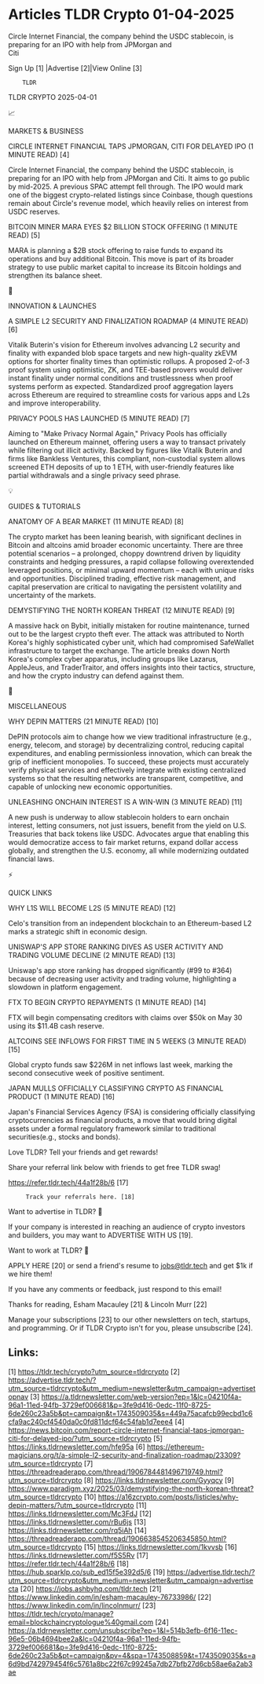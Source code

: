 # Articles TLDR Crypto 01-04-2025

Circle Internet Financial, the company behind the USDC stablecoin, is
preparing for an IPO with help from JPMorgan and
Citi ‌ ‌ ‌ ‌ ‌ ‌ ‌ ‌ ‌ ‌ ‌ ‌ ‌ ‌ ‌ ‌ ‌ ‌ ‌ ‌ ‌ ‌ ‌ ‌ ‌ ‌  ‌ ‌ ‌ ‌ ‌ ‌ ‌ ‌ ‌ ‌ ‌ ‌ ‌ ‌ ‌ ‌ ‌ ‌ ‌ ‌ ‌ ‌ ‌ ‌ ‌ ‌ 


 Sign Up [1] |Advertise [2]|View Online [3] 

		TLDR 

TLDR CRYPTO 2025-04-01

📈 

MARKETS & BUSINESS

 CIRCLE INTERNET FINANCIAL TAPS JPMORGAN, CITI FOR DELAYED IPO (1
MINUTE READ) [4] 

 Circle Internet Financial, the company behind the USDC stablecoin, is
preparing for an IPO with help from JPMorgan and Citi. It aims to go
public by mid-2025. A previous SPAC attempt fell through. The IPO
would mark one of the biggest crypto-related listings since Coinbase,
though questions remain about Circle's revenue model, which heavily
relies on interest from USDC reserves. 

 BITCOIN MINER MARA EYES $2 BILLION STOCK OFFERING (1 MINUTE READ) [5]


 MARA is planning a $2B stock offering to raise funds to expand its
operations and buy additional Bitcoin. This move is part of its
broader strategy to use public market capital to increase its Bitcoin
holdings and strengthen its balance sheet. 

🚀 

INNOVATION & LAUNCHES

 A SIMPLE L2 SECURITY AND FINALIZATION ROADMAP (4 MINUTE READ) [6] 

 Vitalik Buterin's vision for Ethereum involves advancing L2 security
and finality with expanded blob space targets and new high-quality
zkEVM options for shorter finality times than optimistic rollups. A
proposed 2-of-3 proof system using optimistic, ZK, and TEE-based
provers would deliver instant finality under normal conditions and
trustlessness when proof systems perform as expected. Standardized
proof aggregation layers across Ethereum are required to streamline
costs for various apps and L2s and improve interoperability. 

 PRIVACY POOLS HAS LAUNCHED (5 MINUTE READ) [7] 

 Aiming to "Make Privacy Normal Again," Privacy Pools has officially
launched on Ethereum mainnet, offering users a way to transact
privately while filtering out illicit activity. Backed by figures like
Vitalik Buterin and firms like Bankless Ventures, this compliant,
non-custodial system allows screened ETH deposits of up to 1 ETH, with
user-friendly features like partial withdrawals and a single privacy
seed phrase. 

💡 

GUIDES & TUTORIALS

 ANATOMY OF A BEAR MARKET (11 MINUTE READ) [8] 

 The crypto market has been leaning bearish, with significant declines
in Bitcoin and altcoins amid broader economic uncertainty. There are
three potential scenarios – a prolonged, choppy downtrend driven by
liquidity constraints and hedging pressures, a rapid collapse
following overextended leveraged positions, or minimal upward momentum
– each with unique risks and opportunities. Disciplined trading,
effective risk management, and capital preservation are critical to
navigating the persistent volatility and uncertainty of the markets. 

 DEMYSTIFYING THE NORTH KOREAN THREAT (12 MINUTE READ) [9] 

 A massive hack on Bybit, initially mistaken for routine maintenance,
turned out to be the largest crypto theft ever. The attack was
attributed to North Korea's highly sophisticated cyber unit, which had
compromised SafeWallet infrastructure to target the exchange. The
article breaks down North Korea's complex cyber apparatus, including
groups like Lazarus, AppleJeus, and TraderTraitor, and offers insights
into their tactics, structure, and how the crypto industry can defend
against them. 

🦄 

MISCELLANEOUS

 WHY DEPIN MATTERS (21 MINUTE READ) [10] 

 DePIN protocols aim to change how we view traditional infrastructure
(e.g., energy, telecom, and storage) by decentralizing control,
reducing capital expenditures, and enabling permissionless innovation,
which can break the grip of inefficient monopolies. To succeed, these
projects must accurately verify physical services and effectively
integrate with existing centralized systems so that the resulting
networks are transparent, competitive, and capable of unlocking new
economic opportunities. 

 UNLEASHING ONCHAIN INTEREST IS A WIN-WIN (3 MINUTE READ) [11] 

 A new push is underway to allow stablecoin holders to earn onchain
interest, letting consumers, not just issuers, benefit from the yield
on U.S. Treasuries that back tokens like USDC. Advocates argue that
enabling this would democratize access to fair market returns, expand
dollar access globally, and strengthen the U.S. economy, all while
modernizing outdated financial laws. 

⚡ 

QUICK LINKS

 WHY L1S WILL BECOME L2S (5 MINUTE READ) [12] 

 Celo's transition from an independent blockchain to an Ethereum-based
L2 marks a strategic shift in economic design. 

 UNISWAP'S APP STORE RANKING DIVES AS USER ACTIVITY AND TRADING VOLUME
DECLINE (2 MINUTE READ) [13] 

 Uniswap's app store ranking has dropped significantly (#99 to #364)
because of decreasing user activity and trading volume, highlighting a
slowdown in platform engagement. 

 FTX TO BEGIN CRYPTO REPAYMENTS (1 MINUTE READ) [14] 

 FTX will begin compensating creditors with claims over $50k on May 30
using its $11.4B cash reserve. 

 ALTCOINS SEE INFLOWS FOR FIRST TIME IN 5 WEEKS (3 MINUTE READ) [15] 

 Global crypto funds saw $226M in net inflows last week, marking the
second consecutive week of positive sentiment. 

 JAPAN MULLS OFFICIALLY CLASSIFYING CRYPTO AS FINANCIAL PRODUCT (1
MINUTE READ) [16] 

 Japan's Financial Services Agency (FSA) is considering officially
classifying cryptocurrencies as financial products, a move that would
bring digital assets under a formal regulatory framework similar to
traditional securities(e.g., stocks and bonds). 

Love TLDR? Tell your friends and get rewards!

 Share your referral link below with friends to get free TLDR swag! 

 https://refer.tldr.tech/44a1f28b/6 [17] 

		 Track your referrals here. [18] 

Want to advertise in TLDR? 📰

 If your company is interested in reaching an audience of crypto
investors and builders, you may want to ADVERTISE WITH US [19]. 

Want to work at TLDR? 💼

 APPLY HERE [20] or send a friend's resume to jobs@tldr.tech and get
$1k if we hire them! 

 If you have any comments or feedback, just respond to this email! 

Thanks for reading, 
Esham Macauley [21] & Lincoln Murr [22] 

 Manage your subscriptions [23] to our other newsletters on tech,
startups, and programming. Or if TLDR Crypto isn't for you, please
unsubscribe [24]. 

 

Links:
------
[1] https://tldr.tech/crypto?utm_source=tldrcrypto
[2] https://advertise.tldr.tech/?utm_source=tldrcrypto&utm_medium=newsletter&utm_campaign=advertisetopnav
[3] https://a.tldrnewsletter.com/web-version?ep=1&lc=04210f4a-96a1-11ed-94fb-3729ef006681&p=3fe9d416-0edc-11f0-8725-6de260c23a5b&pt=campaign&t=1743509035&s=449a75acafcb99ecbd1c6cfa9ac240cf4540da0c0fd811dcf64c54fab1d7eee4
[4] https://news.bitcoin.com/report-circle-internet-financial-taps-jpmorgan-citi-for-delayed-ipo/?utm_source=tldrcrypto
[5] https://links.tldrnewsletter.com/hfe95a
[6] https://ethereum-magicians.org/t/a-simple-l2-security-and-finalization-roadmap/23309?utm_source=tldrcrypto
[7] https://threadreaderapp.com/thread/1906784481496719749.html?utm_source=tldrcrypto
[8] https://links.tldrnewsletter.com/Gyyqcy
[9] https://www.paradigm.xyz/2025/03/demystifying-the-north-korean-threat?utm_source=tldrcrypto
[10] https://a16zcrypto.com/posts/listicles/why-depin-matters/?utm_source=tldrcrypto
[11] https://links.tldrnewsletter.com/Mc3FdJ
[12] https://links.tldrnewsletter.com/rBu6js
[13] https://links.tldrnewsletter.com/rq5iAh
[14] https://threadreaderapp.com/thread/1906638545206345850.html?utm_source=tldrcrypto
[15] https://links.tldrnewsletter.com/1kvvsb
[16] https://links.tldrnewsletter.com/f5S5Rv
[17] https://refer.tldr.tech/44a1f28b/6
[18] https://hub.sparklp.co/sub_ed15f5e392d5/6
[19] https://advertise.tldr.tech/?utm_source=tldrcrypto&utm_medium=newsletter&utm_campaign=advertisecta
[20] https://jobs.ashbyhq.com/tldr.tech
[21] https://www.linkedin.com/in/esham-macauley-76733986/
[22] https://www.linkedin.com/in/lincolnmurr/
[23] https://tldr.tech/crypto/manage?email=blockchaincryptologue%40gmail.com
[24] https://a.tldrnewsletter.com/unsubscribe?ep=1&l=514b3efb-6f16-11ec-96e5-06b4694bee2a&lc=04210f4a-96a1-11ed-94fb-3729ef006681&p=3fe9d416-0edc-11f0-8725-6de260c23a5b&pt=campaign&pv=4&spa=1743508859&t=1743509035&s=a6d9bd742979454f6c5761a8bc22f67c99245a7db27bfb27d6cb58ae6a2ab3ae